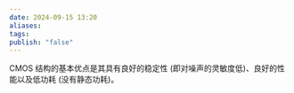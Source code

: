 ```yaml
---
date: 2024-09-15 13:20
aliases: 
tags: 
publish: "false"
---
```

CMOS 结构的基本优点是其具有良好的稳定性 (即对噪声的灵敏度低)、良好的性能以及低功耗 (没有静态功耗)。
